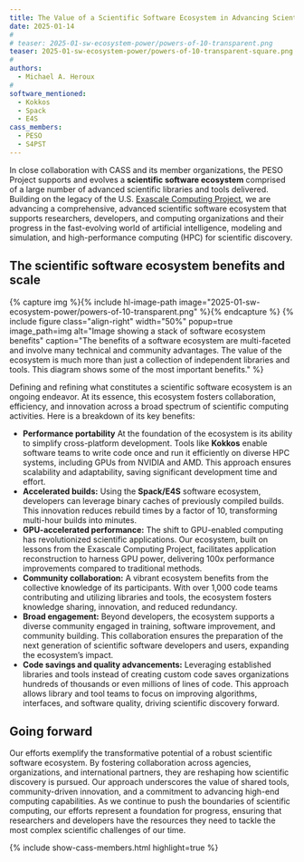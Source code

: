 ```yaml
---
title: The Value of a Scientific Software Ecosystem in Advancing Scientific Discovery
date: 2025-01-14
#
# teaser: 2025-01-sw-ecosystem-power/powers-of-10-transparent.png
teaser: 2025-01-sw-ecosystem-power/powers-of-10-transparent-square.png
#
authors: 
  - Michael A. Heroux
#
software_mentioned:
  - Kokkos
  - Spack
  - E4S
cass_members: 
  - PESO
  - S4PST
---
```


 In close collaboration with CASS and its member organizations, the PESO Project supports and evolves a **scientific software ecosystem** comprised of a large number of advanced scientific libraries and tools delivered. Building on the legacy of the U.S. [Exascale Computing Project](https://www.exascaleproject.org/), we are advancing a comprehensive, advanced scientific software ecosystem that supports researchers, developers, and computing organizations and their progress in the fast-evolving world of artificial intelligence, modeling and simulation, and high-performance computing (HPC) for scientific discovery.

## The scientific software ecosystem benefits and scale

{% capture img %}{% include hl-image-path image="2025-01-sw-ecosystem-power/powers-of-10-transparent.png" %}{% endcapture %}
{% include figure class="align-right" width="50%" popup=true image_path=img alt="Image showing a stack of software ecosystem benefits" caption="The benefits of a software ecosystem are multi-faceted and involve many technical and community advantages.  The value of the ecosystem is much more than just a collection of independent libraries and tools.  This diagram shows some of the most important benefits." %}

Defining and refining what constitutes a scientific software ecosystem is an ongoing endeavor. At its essence, this ecosystem fosters collaboration, efficiency, and innovation across a broad spectrum of scientific computing activities. Here is a breakdown of its key benefits:

- **Performance portability** At the foundation of the ecosystem is its ability to simplify cross-platform development. Tools like **Kokkos** enable software teams to write code once and run it efficiently on diverse HPC systems, including GPUs from NVIDIA and AMD. This approach ensures scalability and adaptability, saving significant development time and effort.
- **Accelerated builds:** Using the **Spack/E4S** software ecosystem, developers can leverage binary caches of previously compiled builds. This innovation reduces rebuild times by a factor of 10, transforming multi-hour builds into minutes.
- **GPU-accelerated performance:** The shift to GPU-enabled computing has revolutionized scientific applications. Our ecosystem, built on lessons from the Exascale Computing Project, facilitates application reconstruction to harness GPU power, delivering 100x performance improvements compared to traditional methods.
- **Community collaboration:** A vibrant ecosystem benefits from the collective knowledge of its participants. With over 1,000 code teams contributing and utilizing libraries and tools, the ecosystem fosters knowledge sharing, innovation, and reduced redundancy.
- **Broad engagement:** Beyond developers, the ecosystem supports a diverse community engaged in training, software improvement, and community building. This collaboration ensures the preparation of the next generation of scientific software developers and users, expanding the ecosystem’s impact.
- **Code savings and quality advancements:** Leveraging established libraries and tools instead of creating custom code saves organizations hundreds of thousands or even millions of lines of code. This approach allows library and tool teams to focus on improving algorithms, interfaces, and software quality, driving scientific discovery forward.

## Going forward

Our efforts exemplify the transformative potential of a robust scientific software ecosystem. By fostering collaboration across agencies, organizations, and international partners, they are reshaping how scientific discovery is pursued. Our approach underscores the value of shared tools, community-driven innovation, and a commitment to advancing high-end computing capabilities.
As we continue to push the boundaries of scientific computing, our efforts represent a foundation for progress, ensuring that researchers and developers have the resources they need to tackle the most complex scientific challenges of our time.

{% include show-cass-members.html highlight=true %}